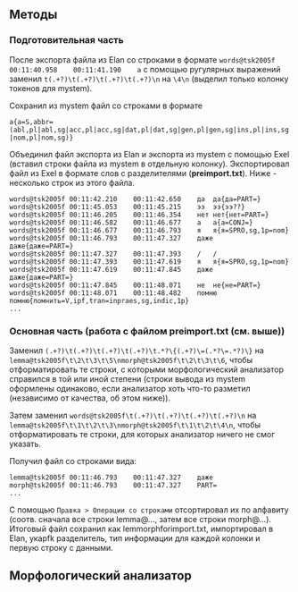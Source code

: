 ## Методы
### Подготовительная часть
После экспорта файла из Elan со строками в формате `words@tsk2005f	00:11:40.958	00:11:41.190	а` с помощью ругулярных выражений заменил `t(.+?)\t(.+?)\t(.+?)\t(.+?)\n` на `\4\n` (выделил только колонку токенов для mystem).

Сохранил из mystem файл со строками в формате

`а{а=S,abbr=(abl,pl|abl,sg|acc,pl|acc,sg|dat,pl|dat,sg|gen,pl|gen,sg|ins,pl|ins,sg|nom,pl|nom,sg)}`  

Объединил файл экспорта из Elan и экспорта из mystem с помощью Exel (вставил строки файла из mystem в отдельную колонку). Экспортировал файл из Exel в формате слов с разделителями (**preimport.txt**). Ниже - несколько строк из этого файла. 

`words@tsk2005f	00:11:42.210	00:11:42.650	да	да{да=PART=}`  
`words@tsk2005f	00:11:45.053	00:11:45.215	ээ	ээ{ээ??}`  
`words@tsk2005f	00:11:46.205	00:11:46.354	нет	нет{нет=PART=}`  
`words@tsk2005f	00:11:46.582	00:11:46.677	а	а{а=CONJ=}`  
`words@tsk2005f	00:11:46.677	00:11:46.793	я	я{я=SPRO,sg,1p=nom}`  
`words@tsk2005f	00:11:46.793	00:11:47.327	даже	даже{даже=PART=}`  
`words@tsk2005f	00:11:47.327	00:11:47.393	/	/`  
`words@tsk2005f	00:11:47.393	00:11:47.619	я	я{я=SPRO,sg,1p=nom}`  
`words@tsk2005f	00:11:47.619	00:11:47.845	даже	даже{даже=PART=}`  
`words@tsk2005f	00:11:47.845	00:11:48.071	не	не{не=PART=}`  
`words@tsk2005f	00:11:48.071	00:11:48.482	помню	помню{помнить=V,ipf,tran=inpraes,sg,indic,1p}`  
`...`

### Основная часть (работа с файлом preimport.txt (см. выше))

Заменил `(.+?)\t(.+?)\t(.+?)\t(.+?)\t.*?\{(.+?)\=(.*?\=.*?)\}` на `lemma@tsk2005f\t\2\t\3\t\5\nmorph@tsk2005f\t\2\t\3\t\6`, чтобы отформатировать те строки, с которыми морфологический анализатор справился в той или иной степени (строки вывода из mystem оформлены одинаково, если анализатор хоть что-то разметил (независимо от качества, об этом ниже)).

Затем заменил `words@tsk2005f\t(.+?)\t(.+?)\t(.+?)\t(.+?)\n` на `lemma@tsk2005f\t\1\t\2\t\3\nmorph@tsk2005f\t\1\t\2\t\4\n`, чтобы отформатировать те строки, для которых анализатор ничего не смог указать.

Получил файл со строками вида:

`lemma@tsk2005f	00:11:46.793	00:11:47.327	даже`  
`morph@tsk2005f	00:11:46.793	00:11:47.327	PART=`  
`...`

С помощью `Правка > Операции со строками` отсортировал их по алфавиту (соотв. сначала все строки lemma@..., затем все строки morph@...). Итоговый файл сохранил как lemmorphforimport.txt, импортировал в Elan, укаpfk разделитель, тип информации для каждой колонки и первую строку с данными. 

## Морфологический анализатор


